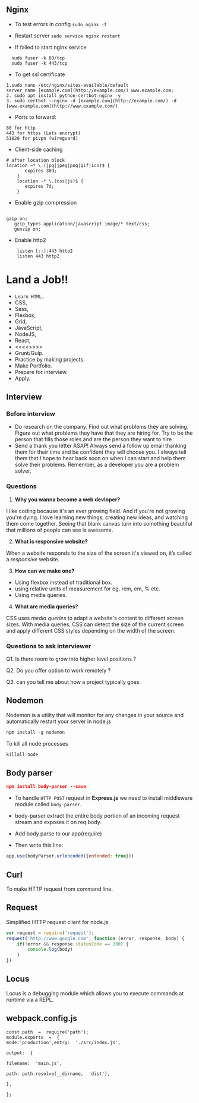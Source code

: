 ## Nginx
* To test errors in config
 ```sudo nginx -t```
 
 * Restart server
 ```sudo service nginx restart```
 
 * If failed to start nginx service
  ```
    sudo fuser -k 80/tcp
    sudo fuser -k 443/tcp
 ```
 
* To get ssl certificate

```
1.sudo nano /etc/nginx/sites-available/default  
server_name [example.com](http://example.com/) www.example.com;  
2. sudo apt install python-certbot-nginx -y  
3. sudo certbot --nginx -d [example.com](http://example.com/) -d [www.example.com](http://www.example.com/)
```

* Ports to forward:  
```
80 for http  
443 for https (Lets encrypt)  
51820 for pivpn (wireguard)
```

* Client-side caching
```
# after location block
location ~* \.(jpg|jpeg|png|gif|ico)$ {
       expires 30d;
    }
    location ~* \.(css|js)$ {
       expires 7d;
    }
```
* Enable gzip compression
```

gzip on;
   gzip_types application/javascript image/* text/css;
   gunzip on;
```

* Enable http2
```
    listen [::]:443 http2 
    listen 443 http2
```
# Land a Job!!

- `Learn HTML,` 
- CSS,
- Sass,
- Flexbox,
- Grid,
- JavaScript,
- NodeJS, 
- React,
- <<<<<PHP>>>>>
-  Grunt/Gulp.
- Practice by making projects.
- Make Portfolio.
- Prepare for interview.
- Apply.

## Interview 

### Before interview

- Do research on the company. Find out what problems they are solving. Figure out what problems they have that they are hiring for. Try to be the person that fills those roles and are the person they want to hire
- Send a thank you letter ASAP! Always send a follow up email thanking them for their time and be confident they will choose you. I always tell them that I hope to hear back soon on when I can start and help them solve their problems. Remember, as a developer you are a problem solver.

### Questions

1. **Why you wanna become a web devloper?**

I like coding because it's an ever growing field. And if you're not growing you're dying. I love learning new things, creating new ideas, and watching them come together. Seeing that blank canvas turn into something beautiful that millions of people can see is awesome. 


2. **What is responsive website?**

When a website responds to the size of the screen it's viewed on, it’s called a *responsive* website.


3. **How can we make one?**
- Using flexbox instead of traditional box.
- using relative units of measurement for eg. rem, em, % etc.
- Using media queries.


4. **What are media queries?**

CSS uses *media queries* to adapt a website's content to different screen sizes. With media queries, CSS can detect the size of the current screen and apply different CSS styles depending on the width of the screen.

### Questions to ask interviewer

Q1. Is there room to grow into higher level positions ?

Q2. Do you offer option to work remotely ?

Q3. can you tell me about how a project typically goes.


## Nodemon

Nodemon is a utility that will monitor for any changes in your source and automatically restart your server in node.js

```js
npm install -g nodemon
```

To kill all node processes

```js
killall node
```

## Body parser

```json
npm install body-parser --save
```

* To handle `HTTP POST` request in **Express.js** we need to install middleware module called `body-parser`.

* body-parser extract the entire body portion of an incoming request stream and exposes it on req.body.

* Add body parse to our app(require)
* Then write this line:

```js
app.use(bodyParser.urlencoded({entended: true})) 
```

## Curl

To make HTTP request from command line.

## Request

Simplified HTTP request client for node.js

```js
var request = require('request');
request('http://www.google.com', function (error, response, body) {
	if(!error && response.statusCode == 200) {
		console.log(body)
	}
})
```

## Locus

Locus is a debugging module which allows you to execute commands at runtime via a REPL.

## webpack.config.js
```node
const path  =  require('path');
module.exports  =  {
mode:'production',entry:  './src/index.js',

output:  {

filename:  'main.js',

path: path.resolve(__dirname,  'dist'),

},

};
```
<!--stackedit_data:
eyJoaXN0b3J5IjpbLTgwOTcwOTI2NywtMTEwNTQ0ODE2MywtNj
Y5Nzk3NzU5LDIwNzQzMjM3NjgsMTAzMDAzOTMxNSwyMDcwNjc3
MjI0LDQ4OTYwMDYyNF19
-->